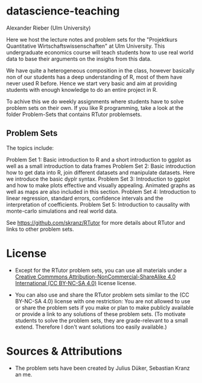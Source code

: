 # datascience-teaching
Alexander Rieber (Ulm University)

Here we host the lecture notes and problem sets for the "Projektkurs Quantitative Wirtschaftswissenschaften" at Ulm University. This undergraduate economics course will teach students how to use real world data to base their arguments on the insighs from this data.

We have quite a heterogeneous composition in the class, however basically non of our students has a deep understanding of R, most of them have never used R before. Hence we start very basic and aim at providing students with enough knowledge to do an entire project in R. 

To achive this we do weekly assignments where students have to solve problem sets on their own. If you like R programming, take a look at the folder Problem-Sets that contains RTutor problemsets.

## Problem Sets

The topics include:

Problem Set 1: Basic introduction to R and a short introduction to ggplot as well as a small introduction to data frames
Problem Set 2: Basic introduction how to get data into R, join different datasets and manipulate datasets. Here we introduce the basic dyplr syntax.
Problem Set 3: Introduction to ggplot and how to make plots effective and visually appealing. Animated graphs as well as maps are also included in this section.
Problem Set 4: Introduction to linear regression, standard errors, confidence intervals and the interpretation of coefficients.
Problem Set 5: Introduction to causality with monte-carlo simulations and real world data.

See https://github.com/skranz/RTutor for more details about RTutor and links to other problem sets.

# License

- Except for the RTutor problem sets, you can use all materials under a [Creative Commmons Attribution-NonCommercial-ShareAlike 4.0 International (CC BY-NC-SA 4.0)](https://ocw.mit.edu/terms/#cc) license license.

- You can also use and share the RTutor problem sets similar to the (CC BY-NC-SA 4.0) license with one restriction: You are not allowed to use or share the problem sets if you make or plan to make publicly available or provide a link to any solutions of these problem sets. (To motivate students to solve the problem sets, they are grade-relevant to a small extend. Therefore I don't want solutions too easily available.)

# Sources & Attributions

- The problem sets have been created by Julius Düker, Sebastian Kranz an me.
